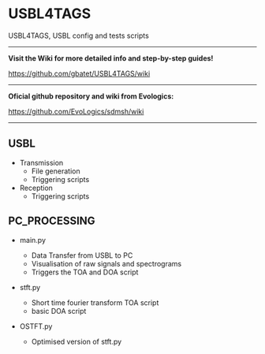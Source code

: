 # USBL4TAGS

USBL4TAGS, USBL config and tests scripts

---

**Visit the Wiki for more detailed info and step-by-step guides!**

https://github.com/gbatet/USBL4TAGS/wiki

---

**Oficial github repository and wiki from Evologics:** 

https://github.com/EvoLogics/sdmsh/wiki

---
## USBL
- Transmission
  - File generation
  - Triggering scripts
- Reception
  - Triggering scripts

## PC_PROCESSING

- main.py
  - Data Transfer from USBL to PC
  - Visualisation of raw signals and spectrograms
  - Triggers the TOA and DOA script
  
- stft.py
  - Short time fourier transform TOA script
  - basic DOA script

- OSTFT.py
  - Optimised version of stft.py



